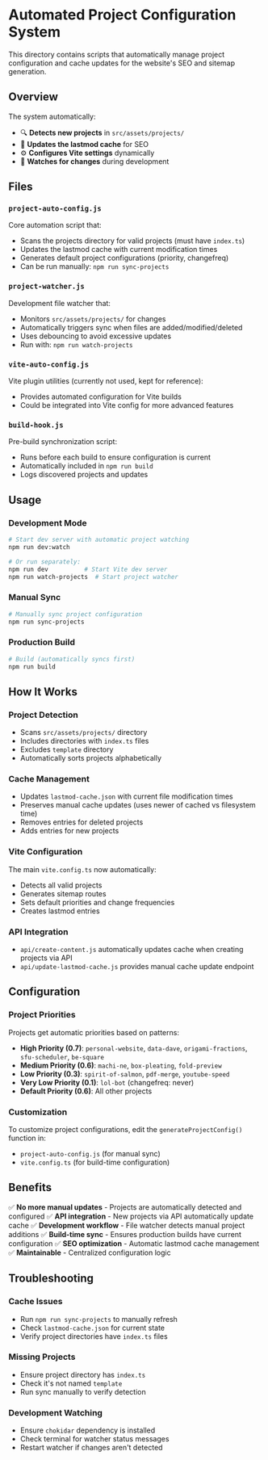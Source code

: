 # Automated Project Configuration System

This directory contains scripts that automatically manage project configuration and cache updates for the website's SEO and sitemap generation.

## Overview

The system automatically:
- 🔍 **Detects new projects** in `src/assets/projects/`
- 📝 **Updates the lastmod cache** for SEO
- ⚙️ **Configures Vite settings** dynamically
- 👀 **Watches for changes** during development

## Files

### `project-auto-config.js`
Core automation script that:
- Scans the projects directory for valid projects (must have `index.ts`)
- Updates the lastmod cache with current modification times
- Generates default project configurations (priority, changefreq)
- Can be run manually: `npm run sync-projects`

### `project-watcher.js`
Development file watcher that:
- Monitors `src/assets/projects/` for changes
- Automatically triggers sync when files are added/modified/deleted
- Uses debouncing to avoid excessive updates
- Run with: `npm run watch-projects`

### `vite-auto-config.js`
Vite plugin utilities (currently not used, kept for reference):
- Provides automated configuration for Vite builds
- Could be integrated into Vite config for more advanced features

### `build-hook.js`
Pre-build synchronization script:
- Runs before each build to ensure configuration is current
- Automatically included in `npm run build`
- Logs discovered projects and updates

## Usage

### Development Mode
```bash
# Start dev server with automatic project watching
npm run dev:watch

# Or run separately:
npm run dev          # Start Vite dev server
npm run watch-projects  # Start project watcher
```

### Manual Sync
```bash
# Manually sync project configuration
npm run sync-projects
```

### Production Build
```bash
# Build (automatically syncs first)
npm run build
```

## How It Works

### Project Detection
- Scans `src/assets/projects/` directory
- Includes directories with `index.ts` files
- Excludes `template` directory
- Automatically sorts projects alphabetically

### Cache Management
- Updates `lastmod-cache.json` with current file modification times
- Preserves manual cache updates (uses newer of cached vs filesystem time)
- Removes entries for deleted projects
- Adds entries for new projects

### Vite Configuration
The main `vite.config.ts` now automatically:
- Detects all valid projects
- Generates sitemap routes
- Sets default priorities and change frequencies
- Creates lastmod entries

### API Integration
- `api/create-content.js` automatically updates cache when creating projects via API
- `api/update-lastmod-cache.js` provides manual cache update endpoint

## Configuration

### Project Priorities
Projects get automatic priorities based on patterns:

- **High Priority (0.7)**: `personal-website`, `data-dave`, `origami-fractions`, `sfu-scheduler`, `be-square`
- **Medium Priority (0.6)**: `machi-ne`, `box-pleating`, `fold-preview`
- **Low Priority (0.3)**: `spirit-of-salmon`, `pdf-merge`, `youtube-speed`
- **Very Low Priority (0.1)**: `lol-bot` (changefreq: never)
- **Default Priority (0.6)**: All other projects

### Customization
To customize project configurations, edit the `generateProjectConfig()` function in:
- `project-auto-config.js` (for manual sync)
- `vite.config.ts` (for build-time configuration)

## Benefits

✅ **No more manual updates** - Projects are automatically detected and configured
✅ **API integration** - New projects via API automatically update cache
✅ **Development workflow** - File watcher detects manual project additions
✅ **Build-time sync** - Ensures production builds have current configuration
✅ **SEO optimization** - Automatic lastmod cache management
✅ **Maintainable** - Centralized configuration logic

## Troubleshooting

### Cache Issues
- Run `npm run sync-projects` to manually refresh
- Check `lastmod-cache.json` for current state
- Verify project directories have `index.ts` files

### Missing Projects
- Ensure project directory has `index.ts`
- Check it's not named `template`
- Run sync manually to verify detection

### Development Watching
- Ensure `chokidar` dependency is installed
- Check terminal for watcher status messages
- Restart watcher if changes aren't detected
